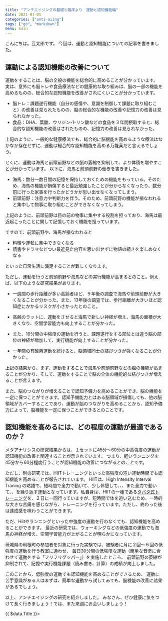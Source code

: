 ```yaml
---
title: "アンチエイジングの基礎と臨床より　運動と認知機能編"
date: 2021-01-01
categories: ["anti-aiing"]
tags: ["go", "markdown"]
menu: main
---
```


こんにちは。豆太郎です。
今回は、運動と認知機能についての記事を書きました。


## 運動による認知機能の改善について

運動をすることは、脳の全般の機能を総合的に高めることが分かっています。
実は、意外にも脳トレや食品療法などの健康的な取り組みは、脳の一部の機能を高めるものの、総合的な認知機能を改善がされにくいことが分かっています。

- 脳トレ：課題遂行機能（自分の感情や、意識を制御して課題に取り組むこと）の改善は見られたものの、脳の総合的な機能の改善や記憶力の改善は見られなかった。
- 食品：DHA、葉酸、ウリジン-1-リン酸などの食品を３年間摂取すると、総合的な認知機能の改善はされたものの、記憶力の改善は見られなかった。

上記のように、一般的な健康療法でも、総合的に脳機能を高めるような療法はなかなか存在せずに、運動は総合的な認知機能を高める万能薬だと言えるでしょう。

とくに、運動は海馬と前頭前野などの脳の萎縮を抑制して、より体積を増やすことが分かっています。
以下に、海馬と前頭前野の働きを書きました。

- 海馬：数分～数日間の記憶を保持しておくための機能をもっている。そのため、海馬の機能が損傷すると最近勉強したことが分からなくなったり、数分前に行った家事を行ったかどうかが思い出せなくなってしまう。
- 前頭前野：注意力や判断力を伴う。そのため、前頭前野の機能が損なわれると集中して物事に取り組むことができなくなってしまう。

上記のように、前頭前野は目の前の物事に集中する役割を担っており、海馬は最近起こったことに関して記憶しておく機能を担っています。

ですので、前頭前野や、海馬が損なわれると

- 料理や運転に集中できなくなる
- 読書やドラマなどつい最近見た内容を思い出せずに物語の続きを楽しめなくなる

といった日常生活に満足することが難しくなります。

ただし、運動を行うと前頭前野や海馬などの実行機能が高まるとのこと。例えば、以下のような研究結果があります。

- 一週間の歩行距離が多い高齢者ほど、９年後の調査で海馬や前頭前野が大きくなることが分かった。また、13年後の調査では、歩行距離が大きいほど認知症にかかるリスクが小さかったとのこと。

- 高齢のラットに、運動をさせると海馬で新しい神経が増え、海馬の面積が大きくなり、空間学習能力も向上することが分かった。
- また、10分間の中強度の運動を行うと、課題遂行をする部位とは違う脳の部位の神経が増加して、実行機能が向上することが分かった。
- 一年間の有酸素運動を続けると、脳領域同士の結びつきが強くなることが分かった。


上記の結果から、まず、運動をすることで海馬や前頭前野などの脳の機能が高まることが分かり、そして、運動をすることで脳の全体の機能的な結びつきが増えることが言えます。

また、脳のつながりが増えることで認知予備力を高めることができ、脳の機能を一定に保つことができます。認知予備能力とはある脳領域が損傷しても、他の脳領域がカバーすることであり、運動が脳のつながりを高めることから、認知予備力によって、脳機能を一定に保つことができるとのことです。



## 認知機能を高めるには、どの程度の運動が最適であるのか？

メタアナリシスの研究結果からは、１セットに45分～60分の中高強度の運動が認知機能の改善と関連することが示されています。
つまり、軽いランニングを45分から60分程度行うことが認知機能の改善につながるとのことです。


ただし、別の研究では、HIITトレーニングといった高強度の短い運動時間でも認知機能を高めることが報告されています。
HIITは、High Intensity Interval Traning の略語で、短時間で全力で動いて、少し休憩して、、、また全力で動いて、、を繰り返す運動となっています。私自身は、HIITの一種である[タバタ式トレーニング](https://www.youtube.com/results?search_query=Hiit%E3%83%88%E3%83%AC%E3%83%BC%E3%83%8B%E3%83%B3%E3%82%B0%E3%80%80%E7%94%B0%E7%95%91%E5%BC%8F)を、２日に一回行っていますが、短時間で体を追い込むため、一時的な大きな苦痛を感じながら、トレーニングを行っています。ただし、終わった後は達成感を味わうことができます。

ただ、Hiitやランニングといった中強度の運動を行わなくても、認知機能を高めることができます。
最近の研究では、ウォーキングなどの低強度の運動でも海馬の神経が増え、空間学習能力が上がることが明らかになっています。

茨城県の利根町の参加者を対象に行った実験では、被験者に月に２回～６回の低強度の運動を行う教室に通わせ、
毎日30分間の低強度な運動（簡単な音楽に合わせて運動をする「フリフリグッパー」）を実施したところ、
前頭前野の萎縮が抑制されて、記憶や実行機能課題（読み書き、計算）の成績が向上しました。

このことから、低強度の運動でも認知機能を高めることができるため、
運動に苦手意識がある人はまずは、簡単な運動から試してみても、脳機能の改善に効果があるでしょう。



以上、アンチエイジングの研究を紹介しました。
みなさん、ぜひ健康に気をつけて長く行きましょう！では、また来週にお会いしましょう！
<div>
  {{ $data.Title }}>
</div>
